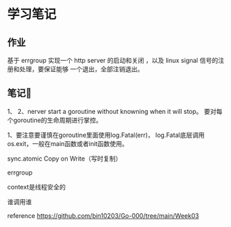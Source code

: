 # 学习笔记
## 作业
基于 errgroup 实现一个 http server 的启动和关闭 ，以及 linux signal 信号的注册和处理，要保证能够 一个退出，全部注销退出。

## 笔记📒
1、
2、nerver start a goroutine without knowning when it will stop。
要对每个goroutine的生命周期进行掌控。

1、要注意要谨慎在goroutine里面使用log.Fatal(err)，
log.Fatal底层调用os.exit，一般在main函数或者init函数使用。

sync.atomic
Copy on Write（写时复制）

errgroup

context是线程安全的

谁调用谁

reference
https://github.com/bin10203/Go-000/tree/main/Week03